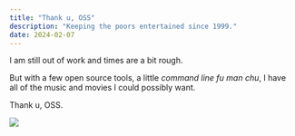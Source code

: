 ```yaml
---
title: "Thank u, OSS"
description: "Keeping the poors entertained since 1999."
date: 2024-02-07
---
```


I am still out of work and times are a bit rough.

But with a few open source tools, a little *command line fu man chu*, I have all of the music and movies I could possibly want.

Thank u, OSS.

![](https://res.cloudinary.com/diajberzp/image/upload/v1707354472/blog/thanku_wuhxte.gif)
